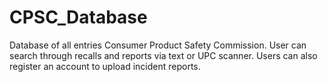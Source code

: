 # CPSC_Database
Database of all entries Consumer Product Safety Commission. User can search through recalls and reports via text or UPC scanner. Users can also register an account to upload incident reports.
